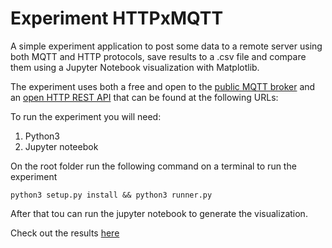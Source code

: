 # Experiment HTTPxMQTT

A simple experiment application to post some data to a remote server using both MQTT and HTTP protocols, save results to a .csv file and compare them using a Jupyter Notebook visualization with Matplotlib. 

The experiment uses both a free and open to the [public MQTT broker](http://test.mosquitto.org) and an [open HTTP REST API](http://jsonplaceholder.typicode.com) that can be found at the following URLs:

To run the experiment you will need:
1. Python3
2. Jupyter noteebok

On the root folder run the following command on a terminal to run the experiment

`python3 setup.py install && python3 runner.py`

After that tou can run the jupyter notebook to generate the visualization.

Check out the results [here](https://github.com/lucasdiniz/mqtt-api/blob/master/ExperimentMqttHttp.ipynb)

